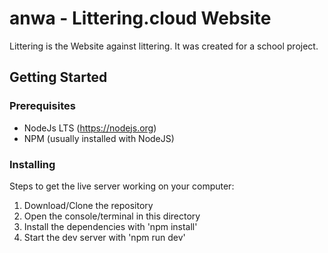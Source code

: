 # anwa - Littering.cloud Website
Littering is the Website against littering. It was created for a school project.

## Getting Started

### Prerequisites
* NodeJs LTS (https://nodejs.org)
* NPM (usually installed with NodeJS)

### Installing
Steps to get the live server working on your computer:

1. Download/Clone the repository
2. Open the console/terminal in this directory
3. Install the dependencies with 'npm install'
4. Start the dev server with 'npm run dev'

